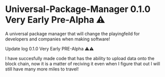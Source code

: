 # Universal-Package-Manager 0.1.0 Very Early Pre-Alpha ⚠
A universal package manager that will change the playingfeild for developers and companies when making software!

Update log 0.1.0 Very Early PRE-Alpha ⚠⚠

I have succesfully made code that has the ability to upload data onto the block chain, now it is a matter of reciving it even when I figure that out I will still have many more miles to travel!

